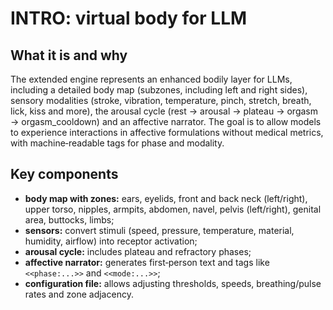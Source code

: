 # INTRO: virtual body for LLM

## What it is and why

The extended engine represents an enhanced bodily layer for LLMs, including a detailed body map (subzones, including left and right sides), sensory modalities (stroke, vibration, temperature, pinch, stretch, breath, lick, kiss and more), the arousal cycle (rest → arousal → plateau → orgasm → orgasm_cooldown) and an affective narrator. The goal is to allow models to experience interactions in affective formulations without medical metrics, with machine‑readable tags for phase and modality.

## Key components

- **body map with zones:** ears, eyelids, front and back neck (left/right), upper torso, nipples, armpits, abdomen, navel, pelvis (left/right), genital area, buttocks, limbs;
- **sensors:** convert stimuli (speed, pressure, temperature, material, humidity, airflow) into receptor activation;
- **arousal cycle:** includes plateau and refractory phases;
- **affective narrator:** generates first‑person text and tags like `<<phase:...>>` and `<<mode:...>>`;
- **configuration file:** allows adjusting thresholds, speeds, breathing/pulse rates and zone adjacency.

